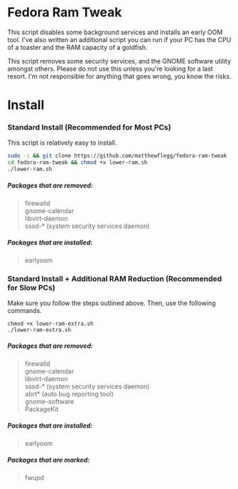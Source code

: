 # Fedora Ram Tweak
This script disables some background services and installs an early OOM tool. I've also written an additional script you can run if your PC has the
CPU of a toaster and the RAM capacity of a goldfish.

This script removes some security services, and the GNOME software utility amongst others. Please do not use this unless you're looking for a last resort. I'm not responsible for anything that goes wrong, you know the risks.

# Install
### Standard Install (Recommended for Most PCs)
This script is relatively easy to install.
```bash
sudo -i && git clone https://github.com/matthewflegg/fedora-ram-tweak
cd fedora-ram-tweak && chmod +x lower-ram.sh
./lower-ram.sh
```
##### Packages that are removed:
> firewalld<br>
> gnome-calendar<br>
> libvirt-daemon<br>
> sssd-* (system security services daemon)<br>

##### Packages that are installed:
> earlyoom

### Standard Install + Additional RAM Reduction (Recommended for Slow PCs)
Make sure you follow the steps outlined above. Then, use the following commands.
```nash
chmod +x lower-ram-extra.sh
./lower-ram-extra.sh
```
##### Packages that are removed:
> firewalld<br>
> gnome-calendar<br>
> libvirt-daemon<br>
> sssd-* (system security services daemon)<br>
> abrt* (auto bug reporting tool)<br>
> gnome-software<br>
> PackageKit<br>

##### Packages that are installed:
> earlyoom

##### Packages that are marked:
> fwupd

